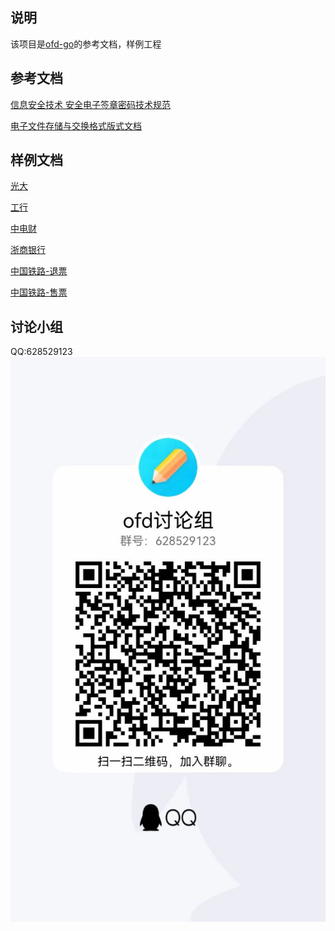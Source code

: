 
## 说明
 该项目是[ofd-go](https://github.com/itlabers/ofd-go)的参考文档，样例工程 

## 参考文档

[信息安全技术 安全电子签章密码技术规范](doc/GBT_38540-2020_信息安全技术_安全电子签章密码技术规范.pdf)

[电子文件存储与交换格式版式文档](doc/GBT_33190-2016_电子文件存储与交换格式版式文档.pdf)

## 样例文档

[光大](samples/2020062290131000005100000000013540122236009.ofd)

[工行](samples/0200216819200056225_001_21253000001_20220101_acc.ofd)

[中电财](samples/DZHD_1605281110201000001_202205250016050102202100000069141950_20220525_000413.ofd)

[浙商银行](samples/bkrs_issuer_20220309_C1030311000455.ofd)

[中国铁路-退票](samples/%E9%80%80%E7%A5%A8%E6%A0%B7%E4%BE%8B.ofd)

[中国铁路-售票](samples/%E5%94%AE%E7%A5%A8%E6%8D%A2%E5%BC%80%E6%A0%B7%E4%BE%8B.ofd)

## 讨论小组

  QQ:628529123
![QQ群](/images/qq_group.jpg)
